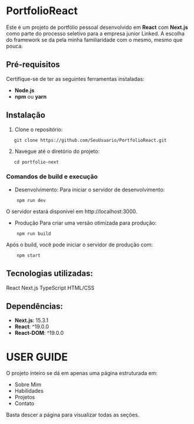 # PortfolioReact

Este é um projeto de portfólio pessoal desenvolvido em **React** com **Next.js** como parte do processo seletivo para a empresa junior Linked. A escolha do framework se da pela minha familiaridade com o mesmo, mesmo que pouca.

## Pré-requisitos

Certifique-se de ter as seguintes ferramentas instaladas:

- **Node.js**
- **npm** ou **yarn**

## Instalação

1. Clone o repositório:

```
   git clone https://github.com/SeuUsuario/PortfolioReact.git
```

2. Navegue até o diretório do projeto:

```
   cd portfolio-next
```

### Comandos de build e execução

- Desenvolvimento:
  Para iniciar o servidor de desenvolvimento:

```
    npm run dev
```

O servidor estará disponível em http://localhost:3000.

- Produção
  Para criar uma versão otimizada para produção:

```
    npm run build
```

Após o build, você pode iniciar o servidor de produção com:

```
    npm start
```

## Tecnologias utilizadas:

React
Next.js
TypeScript
HTML/CSS

## Dependências:

- **Next.js**: 15.3.1
- **React**: ^19.0.0
- **React-DOM**: ^19.0.0

# USER GUIDE

O projeto inteiro se dá em apenas uma página estruturada em:

- Sobre Mim
- Habilidades
- Projetos
- Contato

Basta descer a página para visualizar todas as seções.
